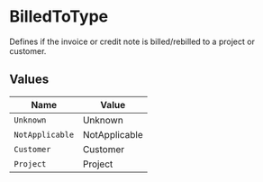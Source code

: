 # BilledToType

Defines if the invoice or credit note is billed/rebilled to a project or customer.


## Values

| Name            | Value           |
| --------------- | --------------- |
| `Unknown`       | Unknown         |
| `NotApplicable` | NotApplicable   |
| `Customer`      | Customer        |
| `Project`       | Project         |
